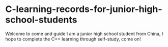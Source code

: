 # C-learning-records-for-junior-high-school-students
Welcome to come and guide
I am a junior high school student from China, I hope to complete the C++ learning through self-study, come on!
